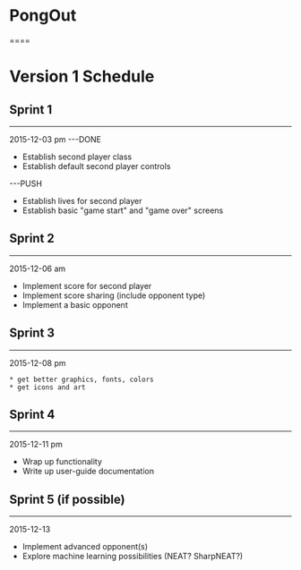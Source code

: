 PongOut
====
====

Version 1 Schedule
====


Sprint 1
----
----

2015-12-03 pm
---DONE
   * Establish second player class
   * Establish default second player controls
   
---PUSH
   * Establish lives for second player
   * Establish basic "game start" and "game over" screens

Sprint 2
----
----

2015-12-06 am

   * Implement score for second player
   * Implement score sharing (include opponent type)
   * Implement a basic opponent

Sprint 3
----
----

2015-12-08 pm

    * get better graphics, fonts, colors
    * get icons and art

Sprint 4
----
----

2015-12-11 pm

   * Wrap up functionality
   * Write up user-guide documentation
   
Sprint 5 (if possible)
----
----

2015-12-13

   * Implement advanced opponent(s)
   * Explore machine learning possibilities (NEAT? SharpNEAT?)